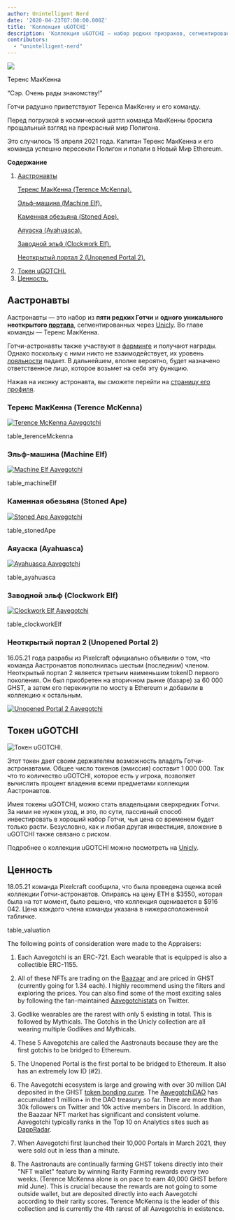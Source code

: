 ```yaml
---
author: Unintelligent Nerd
date: '2020-04-23T07:00:00.000Z'
title: 'Коллекция uGOTCHI'
description: 'Коллекция uGOTCHI — набор редких призраков, сегментированных через Unicly'
contributors:
  - "unintelligent-nerd"
---
```


<div class="headerImageContainer">
<img class="headerImage" src="/ugotchi/terence-mckenna.svg">
<p class="headerImageText">Теренс МакКенна</p>
</div>

“Сэр. Очень рады знакомству!”

Готчи радушно приветствуют Теренса МакКенну и его команду.

Перед погрузкой в космический шаттл команда МакКенны бросила прощальный взгляд на прекрасный мир Полигона.

Это случилось 15 апреля 2021 года. Капитан Теренс МакКенна и его команда успешно пересекли Полигон и попали в Новый Мир Ethereum.

<div class="contentsBox">

**Содержание**

<ol>
<li><a href=#the-aastronauts>Аастронавты</a></li>
<p><a href=#terence-mckenna>Теренс МакКенна (Terence McKenna).</a></p>
<p><a href=#machine-elf>Эльф-машина (Machine Elf).</a></p>
<p><a href=#stoned-ape>Каменная обезьяна (Stoned Ape).</a></p>
<p><a href=#ayahuasca>Аяуаска (Ayahuasca). </a></p>
<p><a href=#clockwork-elf>Заводной эльф (Clockwork Elf).</a></p>
<p><a href=#unopened-portal-2>Неоткрытый портал 2 (Unopened Portal 2).</a></p>
<li><a href=#ugotchi-token>Токен uGOTCHI.</a></li>
<li><a href=#valuation>Ценность.</a></li>
</ol>

</div>

## Аастронавты

Аастронавты — это набор из **пяти редких Готчи** и **одного уникального неоткрытого [портала](/portals)**, сегментированных через [Unicly](https://www.unic.ly/). Во главе команды — Теренс МакКенна.

Готчи-астронавты также участвуют в [фарминге](/rarity-farming) и получают награды. Однако поскольку с ними никто не взаимодействует, их уровень [лояльности](/traits#kinship) падает. В дальнейшем, вполне вероятно, будет назначено ответственное лицо, которое возьмет на себя эту функцию.

Нажав на иконку астронавта, вы сможете перейти на [страницу его профиля](/aavegotchi-profile).

### Теренс МакКенна (Terence McKenna)

<a href="https://aavegotchi.com/gotchi/1549" target="_blank"><img src = "/ugotchi/terence-mckenna.svg" alt = "Terence McKenna Aavegotchi"></a>

table_terenceMckenna

### Эльф-машина (Machine Elf)

<a href="https://aavegotchi.com/gotchi/8062" target="_blank"><img src = "/ugotchi/machine-elf.svg" alt = "Machine Elf Aavegotchi"></a>

table_machineElf

### Каменная обезьяна (Stoned Ape)

<a href="https://aavegotchi.com/gotchi/4479" target="_blank"><img src = "/ugotchi/stoned-ape.svg" alt = "Stoned Ape Aavegotchi"></a>

table_stonedApe

### Аяуаска (Ayahuasca)

<a href="https://aavegotchi.com/gotchi/9106" target="_blank"><img src = "/ugotchi/ayahuasca.svg" alt = "Ayahuasca Aavegotchi"></a>

table_ayahuasca

### Заводной эльф (Clockwork Elf)

<a href="https://aavegotchi.com/gotchi/1306" target="_blank"><img src = "/ugotchi/clockwork-elf.svg" alt = "Clockwork Elf Aavegotchi"></a>

table_clockworkElf

### Неоткрытый портал 2 (Unopened Portal 2)

16.05.21 года разрабы из Pixelcraft официально объявили о том, что команда Аастронавтов пополнилась шестым (последним) членом. Неоткрытый портал 2 является третьим наименьшим tokenID первого поколения. Он был приобретен на вторичном рынке (базаре) за 60 000 GHST, а затем его перекинули по мосту в Ethereum и добавили в коллекцию к остальным.

<a href="https://aavegotchi.com/portal/2" target="_blank"><img src = "/ugotchi/unopened-portal-2.svg" alt = "Unopened Portal 2 Aavegotchi"></a>

## Токен uGOTCHI

<img src = "/ugotchi/ugotchi-token.svg" alt = "Токен uGOTCHI." />

Этот токен дает своим держателям возможность владеть Готчи-астронавтами. Общее число токенов (эмиссия) составит 1 000 000. Так что то количество uGOTCHI, которое есть у игрока, позволяет вычислить процент владения всеми предметами коллекции Аастронавтов.

Имея токены uGOTCHI, можно стать владельцами сверхредких Готчи. За ними не нужен уход, и это, по сути, пассивный способ инвестировать в хороший набор Готчи, чья цена со временем будет только расти. Безусловно, как и любая другая инвестиция, вложение в uGOTCHI также связано с риском.

Подробнее о коллекции uGOTCHI можно посмотреть на [Unicly](https://www.app.unic.ly/#/utoken-contract/0x30c2a84aed6db30e31cf4d7059b1836c12c68068).

## Ценность

18.05.21 команда Pixelcraft сообщила, что была проведена оценка всей коллекции Готчи-астронавтов. Опираясь на цену ETH в $3550, которая была на тот момент, было решено, что коллекция оценивается в $916 042. Цена каждого члена команды указана в нижерасположенной табличке.

table_valuation

The following points of consideration were made to the Appraisers:

1. Each Aavegotchi is an ERC-721. Each wearable that is equipped is also a collectible ERC-1155.

2. All of these NFTs are trading on the [Baazaar](/baazaar) and are priced in GHST (currently going for 1.34 each). I highly recommend using the filters and exploring the prices. You can also find some of the most exciting sales by following the fan-maintained [Aavegotchistats](https://twitter.com/GotchiStats) on Twitter.

3. Godlike wearables are the rarest with only 5 existing in total. This is followed by Mythicals. The Gotchis in the Unicly collection are all wearing multiple Godlikes and Mythicals.

4. These 5 Aavegotchis are called the Aastronauts because they are the first gotchis to be bridged to Ethereum.

5. The Unopened Portal is the first portal to be bridged to Ethereum. It also has an extremely low ID (#2).

6. The Aavegotchi ecosystem is large and growing with over 30 million DAI deposited in the GHST [token bonding curve](/curve). The [AavegotchiDAO](/dao) has accumulated 1 million+ in the DAO treasury so far. There are more than 30k followers on Twitter and 10k active members in Discord. In addition, the Baazaar NFT market has significant and consistent volume. Aavegotchi typically ranks in the Top 10 on Analytics sites such as [DappRadar](https://dappradar.com/).

7. When Aavegotchi first launched their 10,000 Portals in March 2021, they were sold out in less than a minute.

8. The Aastronauts are continually farming GHST tokens directly into their "NFT wallet" feature by winning Rarity Farming rewards every two weeks. (Terence McKenna alone is on pace to earn 40,000 GHST before mid June). This is crucial because the rewards are not going to some outside wallet, but are deposited directly into each Aavegotchi according to their rarity scores. Terence McKenna is the leader of this collection and is currently the 4th rarest of all Aavegotchis in existence.